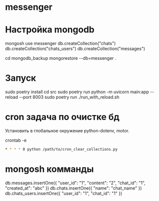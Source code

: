 # messenger

# Настройка mongodb

mongosh 
use messenger
db.createCollection("chats")
db.createCollection("chats_users")
db.createCollection("messages")

cd mongodb_backup
mongorestore --db=messenger .

# Запуск

sudo poetry install
cd src
sudo poetry run python -m uvicorn main:app --reload --port 8003
sudo poetry run ./run_with_reload.sh

# cron задача по очистке бд

Установить в глобальное окружение 
python-dotenv, motor.

crontab -e

```bash
* * * * 0 python /path/to/cron_clear_collections.py
```

# mongosh комманды

db.messages.insertOne({
    "user_id": "1",
    "content": "2",
    "chat_id": "1",
    "created_at": "abc"
})
db.chats.insertOne({
    "name": "chat_name"
})
db.chats_users.insertOne({
    "user_id": "1",
    "chat_id": "1"
})
